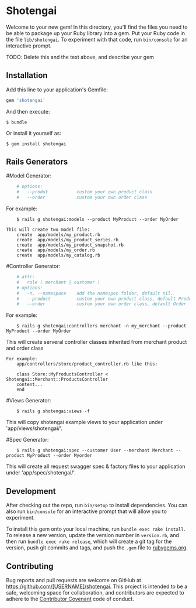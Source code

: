 # Shotengai

Welcome to your new gem! In this directory, you'll find the files you need to be able to package up your Ruby library into a gem. Put your Ruby code in the file `lib/shotengai`. To experiment with that code, run `bin/console` for an interactive prompt.

TODO: Delete this and the text above, and describe your gem

## Installation

Add this line to your application's Gemfile:

```ruby
gem 'shotengai'
```

And then execute:

    $ bundle

Or install it yourself as:

    $ gem install shotengai

## Rails Generators
#Model Generator:
```ruby
    # options:
    #   --produt           custom your own product class
    #   --order            custom your own order class
```
For example:
```shell
    $ rails g shotengai:models --product MyProduct --order MyOrder
```
    This will create two model file:
        create  app/models/my_product.rb
        create  app/models/my_product_series.rb
        create  app/models/my_product_snapshot.rb
        create  app/models/my_order.rb
        create  app/models/my_catalog.rb

#Controller Generator:
```ruby
    # attr: 
    #   role ( merchant | customer )
    # options:
    #   -n, --namespace    add the namespec folder, default nil.
    #   --product          custom your own product class, default Product
    #   --order            custom your own order class, default Order
```
 For example:
```shell
    $ rails g shotengai:controllers merchant -n my_merchant --product MyProduct --order MyOrder
```
This will create serveral controller classes inherited from merchant product and order class 
    
    For example:
        app/controllers/store/product_controller.rb like this:

        class Store::MyProductsController < Shotengai::Merchant::ProductsController
        content...
        end
        
#Views Generator:
```shell
    $ rails g shotengai:views -f
```
This will copy shotengai example views to your application under 'app/views/shotengai/'.

#Spec Generator:
```shell
    $ rails g shotengai:spec --customer User --merchant Merchant --product MyProduct --order Myorder
```
This will create all request swagger spec & factory files to your application under 'app/spec/shotengai/'.

## Development

After checking out the repo, run `bin/setup` to install dependencies. You can also run `bin/console` for an interactive prompt that will allow you to experiment.

To install this gem onto your local machine, run `bundle exec rake install`. To release a new version, update the version number in `version.rb`, and then run `bundle exec rake release`, which will create a git tag for the version, push git commits and tags, and push the `.gem` file to [rubygems.org](https://rubygems.org).

## Contributing

Bug reports and pull requests are welcome on GitHub at https://github.com/[USERNAME]/shotengai. This project is intended to be a safe, welcoming space for collaboration, and contributors are expected to adhere to the [Contributor Covenant](http://contributor-covenant.org) code of conduct.

